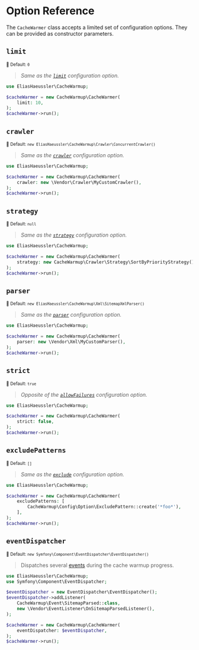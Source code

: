 # Option Reference

The `CacheWarmer` class accepts a limited set of configuration
options. They can be provided as constructor parameters.

## `limit`

<small>🐝&nbsp;Default: `0`</small>

> *Same as the [`limit`](../config-reference/limit.md) configuration option.*

```php
use EliasHaeussler\CacheWarmup;

$cacheWarmer = new CacheWarmup\CacheWarmer(
    limit: 10,
);
$cacheWarmer->run();
```

## `crawler`

<small>🐝&nbsp;Default: `new EliasHaeussler\CacheWarmup\Crawler\ConcurrentCrawler()`</small>

> *Same as the [`crawler`](../config-reference/crawler.md) configuration option.*

```php
use EliasHaeussler\CacheWarmup;

$cacheWarmer = new CacheWarmup\CacheWarmer(
    crawler: new \Vendor\Crawler\MyCustomCrawler(),
);
$cacheWarmer->run();
```

## `strategy`

<small>🐝&nbsp;Default: `null`</small>

> *Same as the [`strategy`](../config-reference/strategy.md) configuration option.*

```php
use EliasHaeussler\CacheWarmup;

$cacheWarmer = new CacheWarmup\CacheWarmer(
    strategy: new CacheWarmup\Crawler\Strategy\SortByPriorityStrategy(),
);
$cacheWarmer->run();
```

## `parser`

<small>🐝&nbsp;Default: `new EliasHaeussler\CacheWarmup\Xml\SitemapXmlParser()`</small>

> *Same as the [`parser`](../config-reference/parser.md) configuration option.*

```php
use EliasHaeussler\CacheWarmup;

$cacheWarmer = new CacheWarmup\CacheWarmer(
    parser: new \Vendor\Xml\MyCustomParser(),
);
$cacheWarmer->run();
```

## `strict`

<small>🐝&nbsp;Default: `true`</small>

> *Opposite of the [`allowFailures`](../config-reference/allow-failures.md) configuration option.*

```php
use EliasHaeussler\CacheWarmup;

$cacheWarmer = new CacheWarmup\CacheWarmer(
    strict: false,
);
$cacheWarmer->run();
```

## `excludePatterns`

<small>🐝&nbsp;Default: `[]`</small>

> *Same as the [`exclude`](../config-reference/exclude.md) configuration option.*

```php
use EliasHaeussler\CacheWarmup;

$cacheWarmer = new CacheWarmup\CacheWarmer(
    excludePatterns: [
        CacheWarmup\Config\Option\ExcludePattern::create('*foo*'),
    ],
);
$cacheWarmer->run();
```

## `eventDispatcher`

<small>🐝&nbsp;Default: `new Symfony\Component\EventDispatcher\EventDispatcher()`</small>

> Dispatches several [events](../api/events.md) during the cache warmup progress.

```php
use EliasHaeussler\CacheWarmup;
use Symfony\Component\EventDispatcher;

$eventDispatcher = new EventDispatcher\EventDispatcher();
$eventDispatcher->addListener(
    CacheWarmup\Event\SitemapParsed::class,
    new \Vendor\EventListener\OnSitemapParsedListener(),
);

$cacheWarmer = new CacheWarmup\CacheWarmer(
    eventDispatcher: $eventDispatcher,
);
$cacheWarmer->run();
```

